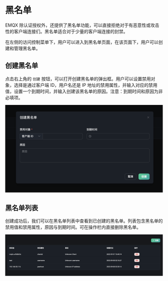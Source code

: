 # 黑名单

EMQX 除认证授权外，还提供了黑名单功能，可以直接拒绝对于有恶意性或攻击性的客户端连接们。黑名单适合对于少量的客户端连接的封禁。

在左侧的访问控制菜单下，用户可以进入到黑名单页面，在该页面下，用户可以创建和管理黑名单。

## 创建黑名单

点击右上角的 `创建` 按钮，可以打开创建黑名单的弹出框。用户可以设置禁用对象，选择是通过客户端 ID，用户名还是 IP 地址的禁用属性，并输入对应的禁用值，设置一个到期时间，并输入创建该黑名单的原因。注意：到期时间和原因为非必填项。

![image](./assets/create-blacklist.png)

## 黑名单列表

创建成功后，我们可以在黑名单列表中查看到已创建的黑名单。列表包含黑名单的禁用值和禁用属性，原因与到期时间。可在操作栏内直接删除黑名单。

![image](./assets/blacklist.png)
